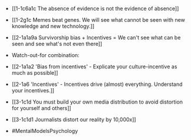 - [[1-1c6a1c The absence of evidence is not the evidence of absence]]
- [[1-2g1c Memes beat genes. We will see what cannot be seen with new knowledge and new technology.]]

- [[2-1a1a9a Survivorship bias + Incentives = We can't see what can be seen and see what's not even there]]

- Watch-out-for combination:
- [[2-1a1a2 'Bias from incentives' - Explicate your culture-incentive as much as possible]]
- [[2-1a6 'Incentives' - Incentives drive (almost) everything. Understand your incentives.]]
- [[3-1c1d You must build your own media distribution to avoid distortion for yourself and others]]
- [[3-1c1d1 Journalists distort our reality by 10,000x]]

- #MentalModelsPsychology
